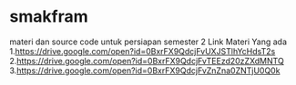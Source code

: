 # smakfram
materi dan source code untuk persiapan semester 2
Link Materi Yang ada
1.https://drive.google.com/open?id=0BxrFX9QdcjFvUXJSTlhYcHdsT2s
2.https://drive.google.com/open?id=0BxrFX9QdcjFvTEEzd20zZXdMNTQ
3.https://drive.google.com/open?id=0BxrFX9QdcjFvZnZna0ZNTjU0Q0k
